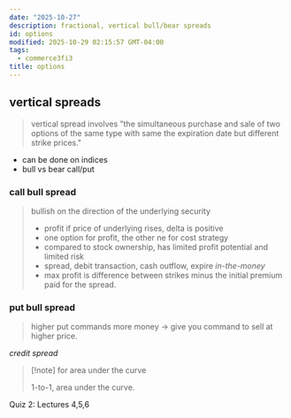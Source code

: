 ```yaml
---
date: "2025-10-27"
description: fractional, vertical bull/bear spreads
id: options
modified: 2025-10-29 02:15:57 GMT-04:00
tags:
  - commerce3fi3
title: options
---
```


## vertical spreads

> vertical spread involves "the simultaneous purchase and sale of two options of the same type with same the expiration date but different strike prices."

- can be done on indices
- bull vs bear call/put

### call bull spread

> bullish on the direction of the underlying security
>
> - profit if price of underlying rises, delta is positive
> - one option for profit, the other ne for cost strategy
> - compared to stock ownership, has limited profit potential and limited risk
> - spread, debit transaction, cash outflow, expire _in-the-money_
> - max profit is difference between strikes minus the initial premium paid for the spread.

### put bull spread

> higher put commands more money -> give you command to sell at higher price.

_credit spread_

> [!note] for area under the curve
>
> 1-to-1, area under the curve.

Quiz 2: Lectures 4,5,6
